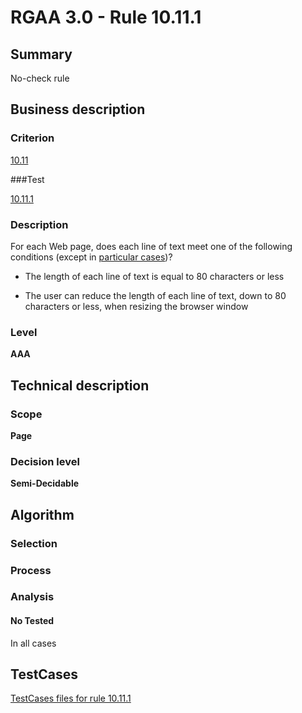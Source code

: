 # RGAA 3.0 -  Rule 10.11.1

## Summary

No-check rule

## Business description

### Criterion

[10.11](http://asqatasun.github.io/RGAA--3.0--EN/RGAA3.0_Criteria_English_version_v1.html#crit-10-11)

###Test

[10.11.1](http://asqatasun.github.io/RGAA--3.0--EN/RGAA3.0_Criteria_English_version_v1.html#test-10-11-1)

### Description
For each Web page,
    does each line of text meet one of the following
    conditions (except in <a title="Particular cases for criterion 10.11" href="http://asqatasun.github.io/RGAA--3.0--EN/RGAA3.0_Particular_cases_English_version_v1.html#cpCrit10-11">particular cases</a>)?
    <ul><li> The length of each line of text is equal to 80
   characters or less</li>
  <li> The user can reduce the length of each line of
   text, down to 80 characters or less, when resizing
   the browser window</li>
    </ul> 


### Level

**AAA**

## Technical description

### Scope

**Page**

### Decision level

**Semi-Decidable**

## Algorithm

### Selection

### Process

### Analysis

#### No Tested 

In all cases



##  TestCases 

[TestCases files for rule 10.11.1](https://gitlab.com/asqatasun/Asqatasun/-/tree/master/rules/rules-rgaa3.0/src/test/resources/testcases/rgaa30/Rgaa30Rule101101/) 


